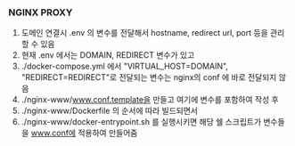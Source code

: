 ### NGINX PROXY
1. 도메인 연결시 .env 의 변수를 전달해서 hostname, redirect url, port 등을 관리할 수 있음
2. 현재 .env 에서는 DOMAIN, REDIRECT 변수가 있고
3. ./docker-compose.yml 에서 "VIRTUAL_HOST=DOMAIN", "REDIRECT=REDIRECT"로 전달되는 변수는 nginx의 conf 에 바로 전달되지 않음
4. ./nginx-www/www.conf.template을 만들고 여기에 변수를 포함하여 작성 후
5. ./nginx-www/Dockerfile 의 순서에 따라 빌드되면서
6. ./nginx-www/docker-entrypoint.sh 를 실행시키면 해당 쉘 스크립트가 변수들을 www.conf에 적용하여 만들어줌